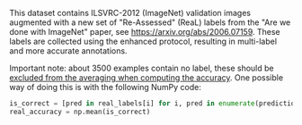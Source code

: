 This dataset contains ILSVRC-2012 (ImageNet) validation images augmented with a
new set of "Re-Assessed" (ReaL) labels from the "Are we done with ImageNet"
paper, see https://arxiv.org/abs/2006.07159. These labels are collected using
the enhanced protocol, resulting in multi-label and more accurate annotations.

Important note: about 3500 examples contain no label, these should be
[excluded from the averaging when computing the accuracy](https://github.com/google-research/reassessed-imagenet#numpy).
One possible way of doing this is with the following NumPy code:

```python
is_correct = [pred in real_labels[i] for i, pred in enumerate(predictions) if real_labels[i]]
real_accuracy = np.mean(is_correct)
```
